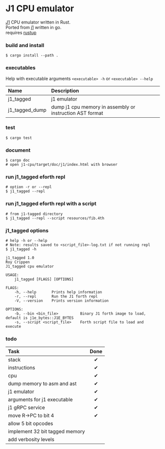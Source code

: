 # J1 CPU emulator

[J1](https://excamera.com/sphinx/fpga-j1.html) CPU emulator written in Rust. <br>
Ported from [j1](https://github.com/dim13/j1) written in go. <br>
requires [rustup](https://rustup.rs/) <br>

### build and install
```shell
$ cargo install --path . 
```
### executables
Help with executable arguments `<executable> -h` or `<executable> --help` <br>

| Name                        |Description |
| :-------------------------  | :------ |
| j1_tagged                          | j1 emulator |
| j1_tagged_dump                     | dump j1 cpu memory in assembly or instruction AST format |

### test
```shell
$ cargo test
```

### document
```shell
$ cargo doc
# open j1-cpu/target/doc/j1/index.html with browser
```

### run j1_tagged eforth repl
```shell
# option -r or --repl
$ j1_tagged --repl
```

### run j1_tagged eforth repl with a script
```shell
# from j1-tagged directory
$ j1_tagged --repl --script resources/fib.4th
```

### j1_tagged options
```shell
# help -h or --help
# Note: results saved to <script_file>-log.txt if not running repl
$ j1_tagged -h

j1_tagged 1.0
Roy Crippen
J1_tagged cpu emulator

USAGE:
    j1_tagged [FLAGS] [OPTIONS]

FLAGS:
    -h, --help       Prints help information
    -r, --repl       Run the J1 forth repl
    -V, --version    Prints version information

OPTIONS:
    -b, --bin <bin_file>          Binary J1 forth image to load, default is j1e_bytes::J1E_BYTES
    -s, --script <script_file>    Forth script file to load and execute
```


### todo
| Task                           | Done |
| :---------------------------   | :------: |
| stack                          | &#x2714; |
| instructions                   | &#x2714; |
| cpu                            | &#x2714; |
| dump memory to asm and ast     | &#x2714; |
| j1 emulator                    | &#x2714; |
| arguments for j1 executable    | &#x2714; |
| j1 gRPC service                | &#x2714; |
| move R->PC to bit 4            | &#x2714; |
| allow 5 bit opcodes            |  |
| implement 32 bit tagged memory |  |
| add verbosity levels           |  |
